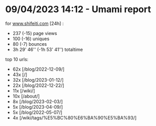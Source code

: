 # 09/04/2023 14:12 - Umami report
for www.shifeiti.com [24h] :

 - 237 (-15) page views
 - 100 (-16) uniques
 - 80 (-7) bounces
 - 3h 29' 46'' (-1h 53' 41'') totaltime


top 10 urls:
 - 62x [/blog/2022-12-09/]
 - 43x [/]
 - 32x [/blog/2023-01-12/]
 - 22x [/blog/2022-12-22/]
 - 11x [/wiki/]
 - 10x [/about/]
 - 8x [/blog/2023-02-03/]
 - 5x [/blog/2023-04-09/]
 - 5x [/blog/2022-05-07/]
 - 4x [/wiki/tags/%E5%BC%80%E6%BA%90%E5%BA%93/]


